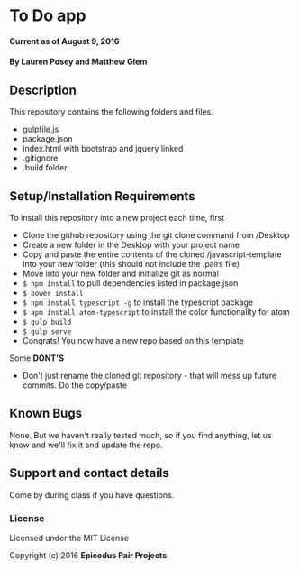 # To Do app

#### Current as of August 9, 2016

#### By Lauren Posey and Matthew Giem

## Description

This repository contains the following folders and files.

* gulpfile.js
* package.json
* index.html with bootstrap and jquery linked
* .gitignore
* .build folder

## Setup/Installation Requirements

To install this repository into a new project each time, first

* Clone the github repository using the git clone command from /Desktop
* Create a new folder in the Desktop with your project name
* Copy and paste the entire contents of the cloned /javascript-template into your new folder (this should not include the .pairs file)
* Move into your new folder and initialize git as normal
* ``` $ npm install ``` to pull dependencies listed in package.json
* ``` $ bower install ```
* ``` $ npm install typescript -g ``` to install the typescript package
* ``` $ apm install atom-typescript ``` to install the color functionality for atom
* ``` $ gulp build ```
* ``` $ gulp serve ```
* Congrats! You now have a new repo based on this template

Some **DONT'S**

* Don't just rename the cloned git repository - that will mess up future commits.  Do the copy/paste

## Known Bugs

None.  But we haven't really tested much, so if you find anything, let us know and we'll fix it and update the repo.  

## Support and contact details

Come by during class if you have questions.

### License

Licensed under the MIT License

Copyright (c) 2016 **Epicodus Pair Projects**
